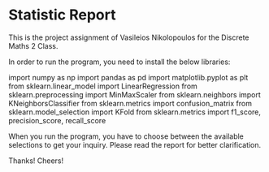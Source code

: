 # Statistic Report

This is the project assignment of Vasileios Nikolopoulos for the Discrete Maths 2 Class.

In order to run the program, you need to install the below libraries:

import numpy as np
import pandas as pd
import matplotlib.pyplot as plt
from sklearn.linear_model import LinearRegression
from sklearn.preprocessing import MinMaxScaler
from sklearn.neighbors import KNeighborsClassifier
from sklearn.metrics import confusion_matrix
from sklearn.model_selection import KFold
from sklearn.metrics import f1_score, precision_score, recall_score

When you run the program, you have to choose between the available selections to get your inquiry. Please read the report for better clarification.

Thanks! Cheers! 